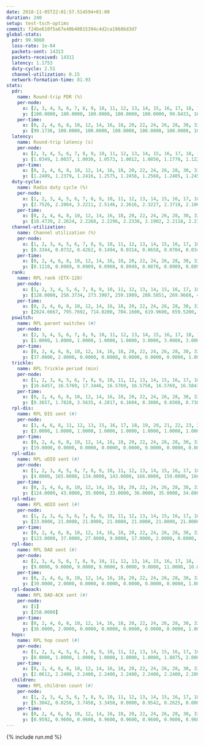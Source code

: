 ```yaml
---
date: 2018-11-05T22:01:57.514594+01:00
duration: 240
setup: test-tsch-optims
commit: f24be610f5a67e40b40815394c4d2ca19686d3d7
global-stats:
  pdr: 99.9860
  loss-rate: 1e-04
  packets-sent: 14313
  packets-received: 14311
  latency: 1.1753
  duty-cycle: 2.51
  channel-utilization: 0.15
  network-formation-time: 81.93
stats:
  pdr:
    name: Round-trip PDR (%)
    per-node:
      x: [2, 3, 4, 5, 6, 7, 8, 9, 10, 11, 12, 13, 14, 15, 16, 17, 18, 19, 20, 21, 22, 23, 24, 25]
      y: [100.0000, 100.0000, 100.0000, 100.0000, 100.0000, 99.8433, 100.0000, 100.0000, 100.0000, 100.0000, 100.0000, 100.0000, 99.8311, 100.0000, 100.0000, 100.0000, 100.0000, 100.0000, 100.0000, 100.0000, 100.0000, 100.0000, 100.0000, 100.0000]
    per-time:
      x: [0, 2, 4, 6, 8, 10, 12, 14, 16, 18, 20, 22, 24, 26, 28, 30, 32, 34, 36, 38, 40, 42, 44, 46, 48, 50, 52, 54, 56, 58, 60, 62, 64, 66, 68, 70, 72, 74, 76, 78, 80, 82, 84, 86, 88, 90, 92, 94, 96, 98, 100, 102, 104, 106, 108, 110, 112, 114, 116, 118, 120, 122, 124, 126, 128, 130, 132, 134, 136, 138, 140, 142, 144, 146, 148, 150, 152, 154, 156, 158, 160, 162, 164, 166, 168, 170, 172, 174, 176, 178, 180, 182, 184, 186, 188, 190, 192, 194, 196, 198, 200, 202, 204, 206, 208, 210, 212, 214, 216, 218, 220, 222, 224, 226, 228, 230, 232, 234, 236, 238]
      y: [99.1736, 100.0000, 100.0000, 100.0000, 100.0000, 100.0000, 100.0000, 100.0000, 100.0000, 100.0000, 100.0000, 100.0000, 99.1667, 100.0000, 100.0000, 100.0000, 100.0000, 100.0000, 100.0000, 100.0000, 100.0000, 100.0000, 100.0000, 100.0000, 100.0000, 100.0000, 100.0000, 100.0000, 100.0000, 100.0000, 100.0000, 100.0000, 100.0000, 100.0000, 100.0000, 100.0000, 100.0000, 100.0000, 100.0000, 100.0000, 100.0000, 100.0000, 100.0000, 100.0000, 100.0000, 100.0000, 100.0000, 100.0000, 100.0000, 100.0000, 100.0000, 100.0000, 100.0000, 100.0000, 100.0000, 100.0000, 100.0000, 100.0000, 100.0000, 100.0000, 100.0000, 100.0000, 100.0000, 100.0000, 100.0000, 100.0000, 100.0000, 100.0000, 100.0000, 100.0000, 100.0000, 100.0000, 100.0000, 100.0000, 100.0000, 100.0000, 100.0000, 100.0000, 100.0000, 100.0000, 100.0000, 100.0000, 100.0000, 100.0000, 100.0000, 100.0000, 100.0000, 100.0000, 100.0000, 100.0000, 100.0000, 100.0000, 100.0000, 100.0000, 100.0000, 100.0000, 100.0000, 100.0000, 100.0000, 100.0000, 100.0000, 100.0000, 100.0000, 100.0000, 100.0000, 100.0000, 100.0000, 100.0000, 100.0000, 100.0000, 100.0000, 100.0000, 100.0000, 100.0000, 100.0000, 100.0000, 100.0000, 100.0000, 100.0000, 100.0000]
  latency:
    name: Round-trip latency (s)
    per-node:
      x: [2, 3, 4, 5, 6, 7, 8, 9, 10, 11, 12, 13, 14, 15, 16, 17, 18, 19, 20, 21, 22, 23, 24, 25]
      y: [1.0349, 1.0037, 1.0030, 1.0573, 1.0012, 1.0850, 1.1770, 1.1226, 1.1656, 1.2015, 1.1389, 1.1037, 1.2652, 1.1627, 1.1686, 1.1789, 1.2423, 1.2471, 1.2499, 1.2582, 1.2369, 1.3849, 1.3886, 1.3199]
    per-time:
      x: [0, 2, 4, 6, 8, 10, 12, 14, 16, 18, 20, 22, 24, 26, 28, 30, 32, 34, 36, 38, 40, 42, 44, 46, 48, 50, 52, 54, 56, 58, 60, 62, 64, 66, 68, 70, 72, 74, 76, 78, 80, 82, 84, 86, 88, 90, 92, 94, 96, 98, 100, 102, 104, 106, 108, 110, 112, 114, 116, 118, 120, 122, 124, 126, 128, 130, 132, 134, 136, 138, 140, 142, 144, 146, 148, 150, 152, 154, 156, 158, 160, 162, 164, 166, 168, 170, 172, 174, 176, 178, 180, 182, 184, 186, 188, 190, 192, 194, 196, 198, 200, 202, 204, 206, 208, 210, 212, 214, 216, 218, 220, 222, 224, 226, 228, 230, 232, 234, 236, 238]
      y: [1.2489, 1.2379, 1.2416, 1.2575, 1.2458, 1.2568, 1.2405, 1.2452, 1.2402, 1.2023, 1.2286, 1.2503, 1.2381, 1.1933, 1.1988, 1.1714, 1.2044, 1.2016, 1.1852, 1.1929, 1.2084, 1.2014, 1.2153, 1.2227, 1.2003, 1.2234, 1.2020, 1.1988, 1.1812, 1.2036, 1.1798, 1.1712, 1.1981, 1.1689, 1.1825, 1.2024, 1.2062, 1.1813, 1.1691, 1.1796, 1.1805, 1.1951, 1.1755, 1.1703, 1.1656, 1.1843, 1.1680, 1.1691, 1.1736, 1.1744, 1.1579, 1.1446, 1.1583, 1.1574, 1.1723, 1.1483, 1.1547, 1.1644, 1.1484, 1.1569, 1.1598, 1.1608, 1.1728, 1.1490, 1.1555, 1.1840, 1.1770, 1.1739, 1.1820, 1.1674, 1.1735, 1.1551, 1.1818, 1.1510, 1.1572, 1.1623, 1.1440, 1.1487, 1.1514, 1.1442, 1.1412, 1.1466, 1.1611, 1.1444, 1.1560, 1.1572, 1.1276, 1.1252, 1.1638, 1.1433, 1.1340, 1.1385, 1.1475, 1.1267, 1.1481, 1.1371, 1.1448, 1.1419, 1.1663, 1.1445, 1.1483, 1.1486, 1.1709, 1.1620, 1.1509, 1.1643, 1.1416, 1.1359, 1.1482, 1.1396, 1.1517, 1.1449, 1.2148, 1.2119, 1.2011, 1.1499, 1.1554, 1.1618, 1.1222, 1.1358]
  duty-cycle:
    name: Radio duty cycle (%)
    per-node:
      x: [1, 2, 3, 4, 5, 6, 7, 8, 9, 10, 11, 12, 13, 14, 15, 16, 17, 18, 19, 20, 21, 22, 23, 24, 25]
      y: [2.7526, 2.2064, 3.2211, 2.5146, 2.2616, 2.3227, 2.3718, 2.1065, 2.1547, 2.1745, 2.1639, 2.1740, 2.4811, 2.3424, 2.3475, 2.3946, 2.3517, 2.3615, 2.3248, 2.3450, 2.1554, 2.2489, 2.2312, 2.4046, 2.2172]
    per-time:
      x: [0, 2, 4, 6, 8, 10, 12, 14, 16, 18, 20, 22, 24, 26, 28, 30, 32, 34, 36, 38, 40, 42, 44, 46, 48, 50, 52, 54, 56, 58, 60, 62, 64, 66, 68, 70, 72, 74, 76, 78, 80, 82, 84, 86, 88, 90, 92, 94, 96, 98, 100, 102, 104, 106, 108, 110, 112, 114, 116, 118, 120, 122, 124, 126, 128, 130, 132, 134, 136, 138, 140, 142, 144, 146, 148, 150, 152, 154, 156, 158, 160, 162, 164, 166, 168, 170, 172, 174, 176, 178, 180, 182, 184, 186, 188, 190, 192, 194, 196, 198, 200, 202, 204, 206, 208, 210, 212, 214, 216, 218, 220, 222, 224, 226, 228, 230, 232, 234, 236, 238]
      y: [18.4739, 2.2624, 2.2268, 2.2296, 2.2338, 2.1902, 2.2118, 2.2134, 2.2043, 2.2003, 2.1847, 2.2012, 2.2204, 2.2112, 2.2500, 2.2349, 2.1988, 2.2219, 2.2093, 2.1932, 2.1986, 2.1921, 2.1995, 2.1971, 2.2121, 2.2046, 2.2063, 2.1980, 2.1852, 2.2028, 2.2219, 2.1937, 2.1969, 2.2130, 2.1897, 2.2048, 2.2076, 2.2025, 2.1993, 2.2063, 2.2001, 2.2126, 2.2174, 2.2181, 2.1967, 2.2023, 2.2022, 2.1952, 2.2174, 2.1986, 2.1934, 2.1853, 2.1595, 2.1972, 2.1784, 2.1891, 2.1802, 2.1978, 2.1906, 2.1823, 2.2031, 2.1939, 2.2007, 2.1828, 2.1769, 2.1994, 2.2044, 2.2043, 2.1958, 2.1992, 2.1917, 2.1864, 2.1850, 2.1996, 2.1841, 2.1855, 2.2019, 2.1822, 2.1934, 2.1820, 2.1923, 2.2010, 2.1832, 2.2012, 2.1860, 2.2115, 2.2001, 2.1739, 2.1743, 2.2029, 2.1658, 2.1895, 2.1954, 2.2016, 2.1787, 2.1893, 2.1860, 2.1925, 2.1948, 2.1979, 2.2008, 2.1940, 2.2022, 2.2116, 2.2072, 2.1913, 2.2026, 2.2009, 2.1883, 2.1922, 2.2012, 2.1895, 3.3482, 3.0149, 3.2119, 2.7491, 2.2102, 2.1947, 2.2007, 2.1773]
  channel-utilization:
    name: Channel utilization (%)
    per-node:
      x: [1, 2, 3, 4, 5, 6, 7, 8, 9, 10, 11, 12, 13, 14, 15, 16, 17, 18, 19, 20, 21, 22, 23, 24, 25]
      y: [0.3344, 0.0732, 0.4262, 0.1494, 0.0314, 0.0658, 0.0704, 0.0347, 0.0488, 0.0330, 0.0389, 0.0344, 0.1264, 0.0320, 0.0836, 0.1206, 0.0978, 0.0952, 0.0329, 0.0453, 0.0393, 0.0437, 0.0312, 0.0304, 0.0315]
    per-time:
      x: [0, 2, 4, 6, 8, 10, 12, 14, 16, 18, 20, 22, 24, 26, 28, 30, 32, 34, 36, 38, 40, 42, 44, 46, 48, 50, 52, 54, 56, 58, 60, 62, 64, 66, 68, 70, 72, 74, 76, 78, 80, 82, 84, 86, 88, 90, 92, 94, 96, 98, 100, 102, 104, 106, 108, 110, 112, 114, 116, 118, 120, 122, 124, 126, 128, 130, 132, 134, 136, 138, 140, 142, 144, 146, 148, 150, 152, 154, 156, 158, 160, 162, 164, 166, 168, 170, 172, 174, 176, 178, 180, 182, 184, 186, 188, 190, 192, 194, 196, 198, 200, 202, 204, 206, 208, 210, 212, 214, 216, 218, 220, 222, 224, 226, 228, 230, 232, 234, 236, 238]
      y: [0.1110, 0.0989, 0.0909, 0.0960, 0.0949, 0.0870, 0.0909, 0.0891, 0.0876, 0.0880, 0.0829, 0.0888, 0.0919, 0.0885, 0.0987, 0.0920, 0.0815, 0.0887, 0.0852, 0.0830, 0.0837, 0.0813, 0.0869, 0.0811, 0.0902, 0.0843, 0.0878, 0.0844, 0.0807, 0.0855, 0.0907, 0.0804, 0.0829, 0.0857, 0.0808, 0.0847, 0.0879, 0.0838, 0.0837, 0.0859, 0.0820, 0.0858, 0.0890, 0.0885, 0.0803, 0.0839, 0.0827, 0.0806, 0.0859, 0.0828, 0.0784, 0.0781, 0.0715, 0.0809, 0.0771, 0.0786, 0.0767, 0.0822, 0.0795, 0.0761, 0.0846, 0.0792, 0.0824, 0.0776, 0.0768, 0.0805, 0.0870, 0.0833, 0.0814, 0.0816, 0.0816, 0.0811, 0.0797, 0.0851, 0.0774, 0.0813, 0.0842, 0.0795, 0.0797, 0.0793, 0.0808, 0.0852, 0.0797, 0.0815, 0.0806, 0.0841, 0.0818, 0.0746, 0.0778, 0.0838, 0.0732, 0.0812, 0.0780, 0.0824, 0.0760, 0.0810, 0.0792, 0.0795, 0.0828, 0.0819, 0.0817, 0.0808, 0.0834, 0.0858, 0.0839, 0.0801, 0.0836, 0.0835, 0.0799, 0.0803, 0.0821, 0.0794, 0.5230, 0.3319, 0.4066, 0.2673, 0.0848, 0.0823, 0.0855, 0.0711]
  rank:
    name: RPL rank (ETX-128)
    per-node:
      x: [1, 2, 3, 4, 5, 6, 7, 8, 9, 10, 11, 12, 13, 14, 15, 16, 17, 18, 19, 20, 21, 22, 23, 24, 25]
      y: [128.0000, 258.3734, 273.3987, 259.1909, 288.5851, 269.9668, 401.6214, 482.3663, 461.3539, 427.9835, 544.7131, 446.2975, 439.7397, 596.1012, 458.5820, 456.5083, 497.5796, 619.8907, 642.1080, 668.2581, 674.4556, 628.2222, 777.1815, 1028.0040, 766.1967]
    per-time:
      x: [0, 2, 4, 6, 8, 10, 12, 14, 16, 18, 20, 22, 24, 26, 28, 30, 32, 34, 36, 38, 40, 42, 44, 46, 48, 50, 52, 54, 56, 58, 60, 62, 64, 66, 68, 70, 72, 74, 76, 78, 80, 82, 84, 86, 88, 90, 92, 94, 96, 98, 100, 102, 104, 106, 108, 110, 112, 114, 116, 118, 120, 122, 124, 126, 128, 130, 132, 134, 136, 138, 140, 142, 144, 146, 148, 150, 152, 154, 156, 158, 160, 162, 164, 166, 168, 170, 172, 174, 176, 178, 180, 182, 184, 186, 188, 190, 192, 194, 196, 198, 200, 202, 204, 206, 208, 210, 212, 214, 216, 218, 220, 222, 224, 226, 228, 230, 232, 234, 236, 238]
      y: [2024.6667, 795.7692, 714.0200, 704.1600, 619.9600, 659.5200, 655.1400, 653.7647, 638.2800, 622.0577, 598.9400, 610.0800, 608.8846, 588.4510, 593.2941, 572.3137, 539.2400, 525.0784, 518.1961, 511.5600, 507.0000, 503.7255, 497.8077, 479.6400, 477.3000, 464.4000, 467.5686, 468.9200, 472.6078, 472.4510, 459.2400, 461.7800, 459.8200, 455.7400, 457.3000, 458.2600, 461.2308, 450.5600, 462.0980, 461.4400, 468.3600, 463.5000, 465.8600, 469.6981, 453.0600, 454.0385, 451.5400, 445.7800, 448.4800, 449.4000, 448.3725, 443.9000, 442.8200, 437.0577, 428.5490, 433.3600, 439.0800, 442.1600, 448.3800, 444.6600, 444.6200, 447.5200, 446.2549, 454.8039, 455.0400, 451.8868, 440.8039, 444.8800, 443.3800, 444.6200, 443.7400, 450.3922, 456.5000, 456.3200, 445.3725, 453.2745, 455.4200, 459.3529, 465.7600, 462.4800, 460.9216, 452.0189, 429.1200, 428.8824, 429.3000, 430.7200, 436.7000, 435.3400, 440.6200, 445.4800, 441.7255, 434.1400, 435.3725, 435.3400, 436.9400, 438.4400, 435.6200, 434.5200, 440.1200, 451.5686, 442.6863, 443.1765, 440.7647, 448.1000, 447.4400, 439.9000, 440.4400, 445.1569, 436.9200, 436.3200, 437.7800, 442.1600, 319.3918, 305.6767, 284.4206, 299.3893, 487.9216, 486.4314, 482.0577, 486.5000]
  pswitch:
    name: RPL parent switches (#)
    per-node:
      x: [2, 3, 4, 5, 6, 7, 8, 9, 10, 11, 12, 13, 14, 15, 16, 17, 18, 19, 20, 21, 22, 23, 24, 25]
      y: [1.0000, 1.0000, 1.0000, 1.0000, 1.0000, 3.0000, 3.0000, 3.0000, 2.0000, 4.0000, 2.0000, 2.0000, 7.0000, 4.0000, 2.0000, 5.0000, 7.0000, 10.0000, 8.0000, 8.0000, 3.0000, 8.0000, 7.0000, 4.0000]
    per-time:
      x: [0, 2, 4, 6, 8, 10, 12, 14, 16, 18, 20, 22, 24, 26, 28, 30, 32, 34, 36, 38, 40, 42, 44, 46, 48, 50, 52, 54, 56, 58, 60, 62, 64, 66, 68, 70, 72, 74, 76, 78, 80, 82, 84, 86, 88, 90, 92, 94, 96, 98, 100, 102, 104, 106, 108, 110, 112, 114, 116, 118, 120, 122, 124, 126, 128, 130, 132, 134, 136, 138, 140, 142, 144, 146, 148, 150, 152, 154, 156, 158, 160, 162, 164, 166, 168, 170, 172, 174, 176, 178, 180, 182, 184, 186, 188, 190, 192, 194, 196, 198, 200, 202, 204, 206, 208, 210, 212, 214, 216, 218, 220, 222, 224, 226, 228, 230, 232, 234, 236, 238]
      y: [37.0000, 2.0000, 0.0000, 0.0000, 0.0000, 0.0000, 0.0000, 1.0000, 0.0000, 2.0000, 0.0000, 0.0000, 2.0000, 1.0000, 1.0000, 1.0000, 0.0000, 1.0000, 1.0000, 0.0000, 0.0000, 1.0000, 2.0000, 0.0000, 0.0000, 0.0000, 1.0000, 0.0000, 1.0000, 1.0000, 0.0000, 0.0000, 0.0000, 0.0000, 0.0000, 0.0000, 2.0000, 0.0000, 1.0000, 0.0000, 0.0000, 0.0000, 0.0000, 3.0000, 0.0000, 2.0000, 0.0000, 0.0000, 0.0000, 0.0000, 1.0000, 0.0000, 0.0000, 2.0000, 1.0000, 0.0000, 0.0000, 0.0000, 0.0000, 0.0000, 0.0000, 0.0000, 1.0000, 1.0000, 0.0000, 3.0000, 1.0000, 0.0000, 0.0000, 0.0000, 0.0000, 1.0000, 0.0000, 0.0000, 1.0000, 1.0000, 0.0000, 1.0000, 0.0000, 0.0000, 1.0000, 3.0000, 0.0000, 1.0000, 0.0000, 0.0000, 0.0000, 0.0000, 0.0000, 0.0000, 1.0000, 0.0000, 1.0000, 0.0000, 0.0000, 0.0000, 0.0000, 0.0000, 0.0000, 1.0000, 1.0000, 1.0000, 1.0000, 0.0000, 0.0000, 0.0000, 0.0000, 1.0000, 0.0000, 0.0000, 0.0000, 0.0000, 1.0000, 0.0000, 1.0000, 0.0000, 1.0000, 1.0000, 2.0000, 2.0000]
  trickle:
    name: RPL Trickle period (min)
    per-node:
      x: [1, 2, 3, 4, 5, 6, 7, 8, 9, 10, 11, 12, 13, 14, 15, 16, 17, 18, 19, 20, 21, 22, 23, 24, 25]
      y: [16.6457, 16.5769, 17.3446, 16.5769, 16.5758, 16.5769, 16.5843, 16.5472, 16.5382, 16.5344, 16.4797, 16.5287, 16.5434, 16.3558, 16.3921, 16.5434, 16.4695, 16.4083, 16.2305, 16.4093, 16.2885, 16.4410, 16.4795, 16.5460, 16.4632]
    per-time:
      x: [0, 2, 4, 6, 8, 10, 12, 14, 16, 18, 20, 22, 24, 26, 28, 30, 32, 34, 36, 38, 40, 42, 44, 46, 48, 50, 52, 54, 56, 58, 60, 62, 64, 66, 68, 70, 72, 74, 76, 78, 80, 82, 84, 86, 88, 90, 92, 94, 96, 98, 100, 102, 104, 106, 108, 110, 112, 114, 116, 118, 120, 122, 124, 126, 128, 130, 132, 134, 136, 138, 140, 142, 144, 146, 148, 150, 152, 154, 156, 158, 160, 162, 164, 166, 168, 170, 172, 174, 176, 178, 180, 182, 184, 186, 188, 190, 192, 194, 196, 198, 200, 202, 204, 206, 208, 210, 212, 214, 216, 218, 220, 222, 224, 226, 228, 230, 232, 234, 236, 238]
      y: [0.3657, 1.7828, 3.5635, 4.2817, 6.1604, 8.3886, 8.6508, 8.7381, 9.9615, 16.6361, 17.1267, 17.4763, 17.4763, 17.4763, 17.4763, 17.4763, 17.4763, 17.4763, 17.4763, 17.4763, 17.4763, 17.4763, 17.4763, 17.4763, 17.4763, 17.4763, 17.4763, 17.4763, 17.4763, 17.4763, 17.4763, 17.4763, 17.4763, 17.4763, 17.4763, 17.4763, 17.4763, 17.4763, 17.4763, 17.4763, 17.4763, 17.4763, 17.4763, 17.4763, 17.4763, 17.4763, 17.4763, 17.4763, 17.4763, 17.4763, 17.4763, 17.4763, 17.4763, 17.4763, 17.4763, 17.4763, 17.4763, 17.4763, 17.4763, 17.4763, 17.4763, 17.4763, 17.4763, 17.4763, 17.4763, 17.4763, 17.4763, 17.4763, 17.4763, 17.4763, 17.4763, 17.4763, 17.4763, 17.4763, 17.4763, 17.4763, 17.4763, 17.4763, 17.4763, 17.4763, 17.4763, 17.4763, 17.4763, 17.4763, 17.4763, 17.4763, 17.4763, 17.4763, 17.4763, 17.4763, 17.4763, 17.4763, 17.4763, 17.4763, 17.4763, 17.4763, 17.4763, 17.4763, 17.4763, 17.4763, 17.4763, 17.4763, 17.4763, 17.4763, 17.4763, 17.4763, 17.4763, 17.4763, 17.4763, 17.4763, 17.4763, 17.4763, 17.4763, 17.4763, 17.4763, 17.4763, 17.4763, 17.4763, 17.4763, 17.4763]
  rpl-dis:
    name: RPL DIS sent (#)
    per-node:
      x: [3, 4, 6, 8, 11, 12, 13, 15, 16, 17, 18, 19, 20, 21, 22, 23, 24, 25]
      y: [3.0000, 1.0000, 1.0000, 1.0000, 1.0000, 1.0000, 1.0000, 1.0000, 1.0000, 1.0000, 1.0000, 1.0000, 1.0000, 1.0000, 1.0000, 1.0000, 1.0000, 2.0000]
    per-time:
      x: [0, 2, 4, 6, 8, 10, 12, 14, 16, 18, 20, 22, 24, 26, 28, 30, 32, 34, 36, 38, 40, 42, 44, 46, 48, 50, 52, 54, 56, 58, 60, 62, 64, 66, 68, 70, 72, 74, 76, 78, 80, 82, 84, 86, 88, 90, 92, 94, 96, 98, 100, 102, 104, 106, 108, 110, 112, 114, 116, 118, 120, 122, 124, 126, 128, 130, 132, 134, 136, 138, 140, 142, 144, 146, 148, 150, 152, 154, 156, 158, 160, 162, 164, 166, 168, 170, 172, 174, 176, 178, 180, 182, 184, 186, 188, 190, 192, 194, 196, 198, 200, 202, 204, 206, 208, 210, 212, 214, 216, 218, 220, 222, 224, 226, 228]
      y: [19.0000, 0.0000, 0.0000, 0.0000, 0.0000, 0.0000, 0.0000, 0.0000, 0.0000, 0.0000, 0.0000, 0.0000, 0.0000, 0.0000, 0.0000, 0.0000, 0.0000, 0.0000, 0.0000, 0.0000, 0.0000, 0.0000, 0.0000, 0.0000, 0.0000, 0.0000, 0.0000, 0.0000, 0.0000, 0.0000, 0.0000, 0.0000, 0.0000, 0.0000, 0.0000, 0.0000, 0.0000, 0.0000, 0.0000, 0.0000, 0.0000, 0.0000, 0.0000, 0.0000, 0.0000, 0.0000, 0.0000, 0.0000, 0.0000, 0.0000, 0.0000, 0.0000, 0.0000, 0.0000, 0.0000, 0.0000, 0.0000, 0.0000, 0.0000, 0.0000, 0.0000, 0.0000, 0.0000, 0.0000, 0.0000, 0.0000, 0.0000, 0.0000, 0.0000, 0.0000, 0.0000, 0.0000, 0.0000, 0.0000, 0.0000, 0.0000, 0.0000, 0.0000, 0.0000, 0.0000, 0.0000, 0.0000, 0.0000, 0.0000, 0.0000, 0.0000, 0.0000, 0.0000, 0.0000, 0.0000, 0.0000, 0.0000, 0.0000, 0.0000, 0.0000, 0.0000, 0.0000, 0.0000, 0.0000, 0.0000, 0.0000, 0.0000, 0.0000, 0.0000, 0.0000, 0.0000, 0.0000, 0.0000, 0.0000, 0.0000, 0.0000, 0.0000, 0.0000, 0.0000, 2.0000]
  rpl-udio:
    name: RPL uDIO sent (#)
    per-node:
      x: [1, 2, 3, 4, 5, 6, 7, 8, 9, 10, 11, 12, 13, 14, 15, 16, 17, 18, 19, 20, 21, 22, 23, 24, 25]
      y: [4.0000, 165.0000, 134.0000, 143.0000, 166.0000, 159.0000, 166.0000, 165.0000, 171.0000, 164.0000, 163.0000, 167.0000, 159.0000, 167.0000, 170.0000, 165.0000, 163.0000, 157.0000, 173.0000, 171.0000, 169.0000, 172.0000, 167.0000, 159.0000, 160.0000]
    per-time:
      x: [0, 2, 4, 6, 8, 10, 12, 14, 16, 18, 20, 22, 24, 26, 28, 30, 32, 34, 36, 38, 40, 42, 44, 46, 48, 50, 52, 54, 56, 58, 60, 62, 64, 66, 68, 70, 72, 74, 76, 78, 80, 82, 84, 86, 88, 90, 92, 94, 96, 98, 100, 102, 104, 106, 108, 110, 112, 114, 116, 118, 120, 122, 124, 126, 128, 130, 132, 134, 136, 138, 140, 142, 144, 146, 148, 150, 152, 154, 156, 158, 160, 162, 164, 166, 168, 170, 172, 174, 176, 178, 180, 182, 184, 186, 188, 190, 192, 194, 196, 198, 200, 202, 204, 206, 208, 210, 212, 214, 216, 218, 220, 222, 224, 226, 228, 230, 232, 234, 236, 238]
      y: [124.0000, 43.0000, 35.0000, 33.0000, 36.0000, 35.0000, 34.0000, 31.0000, 34.0000, 31.0000, 29.0000, 36.0000, 37.0000, 30.0000, 37.0000, 33.0000, 36.0000, 29.0000, 31.0000, 36.0000, 30.0000, 31.0000, 31.0000, 33.0000, 35.0000, 33.0000, 30.0000, 30.0000, 30.0000, 36.0000, 32.0000, 28.0000, 32.0000, 32.0000, 32.0000, 26.0000, 29.0000, 32.0000, 38.0000, 33.0000, 34.0000, 34.0000, 30.0000, 26.0000, 35.0000, 33.0000, 34.0000, 26.0000, 30.0000, 32.0000, 30.0000, 28.0000, 29.0000, 38.0000, 32.0000, 31.0000, 31.0000, 28.0000, 24.0000, 35.0000, 33.0000, 33.0000, 32.0000, 31.0000, 27.0000, 27.0000, 31.0000, 32.0000, 31.0000, 25.0000, 32.0000, 33.0000, 33.0000, 32.0000, 33.0000, 33.0000, 35.0000, 35.0000, 32.0000, 33.0000, 35.0000, 29.0000, 33.0000, 34.0000, 36.0000, 31.0000, 30.0000, 29.0000, 25.0000, 34.0000, 29.0000, 29.0000, 35.0000, 30.0000, 31.0000, 31.0000, 28.0000, 33.0000, 31.0000, 37.0000, 27.0000, 35.0000, 29.0000, 27.0000, 32.0000, 30.0000, 32.0000, 30.0000, 27.0000, 32.0000, 27.0000, 34.0000, 39.0000, 38.0000, 35.0000, 35.0000, 33.0000, 29.0000, 33.0000, 29.0000]
  rpl-mdio:
    name: RPL mDIO sent (#)
    per-node:
      x: [1, 2, 3, 4, 5, 6, 7, 8, 9, 10, 11, 12, 13, 14, 15, 16, 17, 18, 19, 20, 21, 22, 23, 24, 25]
      y: [23.0000, 21.0000, 21.0000, 21.0000, 21.0000, 21.0000, 21.0000, 20.0000, 20.0000, 20.0000, 20.0000, 24.0000, 21.0000, 25.0000, 22.0000, 20.0000, 24.0000, 20.0000, 28.0000, 22.0000, 27.0000, 26.0000, 20.0000, 20.0000, 22.0000]
    per-time:
      x: [0, 2, 4, 6, 8, 10, 12, 14, 16, 18, 20, 22, 24, 26, 28, 30, 32, 34, 36, 38, 40, 42, 44, 46, 48, 50, 52, 54, 56, 58, 60, 62, 64, 66, 68, 70, 72, 74, 76, 78, 80, 82, 84, 86, 88, 90, 92, 94, 96, 98, 100, 102, 104, 106, 108, 110, 112, 114, 116, 118, 120, 122, 124, 126, 128, 130, 132, 134, 136, 138, 140, 142, 144, 146, 148, 150, 152, 154, 156, 158, 160, 162, 164, 166, 168, 170, 172, 174, 176, 178, 180, 182, 184, 186, 188, 190, 192, 194, 196, 198, 200, 202, 204, 206, 208, 210, 212, 214, 216, 218, 220, 222, 224, 226, 228, 230, 232, 234, 236, 238]
      y: [123.0000, 37.0000, 27.0000, 9.0000, 17.0000, 2.0000, 0.0000, 12.0000, 11.0000, 2.0000, 0.0000, 0.0000, 0.0000, 4.0000, 5.0000, 4.0000, 11.0000, 1.0000, 0.0000, 0.0000, 0.0000, 0.0000, 4.0000, 5.0000, 7.0000, 6.0000, 3.0000, 0.0000, 0.0000, 0.0000, 0.0000, 8.0000, 4.0000, 4.0000, 6.0000, 3.0000, 0.0000, 0.0000, 0.0000, 3.0000, 2.0000, 7.0000, 8.0000, 4.0000, 1.0000, 0.0000, 0.0000, 0.0000, 6.0000, 3.0000, 7.0000, 3.0000, 5.0000, 1.0000, 0.0000, 0.0000, 0.0000, 4.0000, 2.0000, 6.0000, 11.0000, 2.0000, 0.0000, 0.0000, 0.0000, 1.0000, 3.0000, 7.0000, 5.0000, 8.0000, 1.0000, 0.0000, 0.0000, 0.0000, 4.0000, 4.0000, 7.0000, 5.0000, 3.0000, 2.0000, 0.0000, 0.0000, 0.0000, 5.0000, 4.0000, 8.0000, 5.0000, 2.0000, 1.0000, 0.0000, 0.0000, 1.0000, 7.0000, 6.0000, 2.0000, 7.0000, 1.0000, 0.0000, 1.0000, 0.0000, 1.0000, 5.0000, 3.0000, 5.0000, 10.0000, 1.0000, 0.0000, 0.0000, 0.0000, 7.0000, 2.0000, 4.0000, 4.0000, 7.0000, 1.0000, 0.0000, 0.0000, 0.0000, 5.0000, 5.0000]
  rpl-dao:
    name: RPL DAO sent (#)
    per-node:
      x: [2, 3, 4, 5, 6, 7, 8, 9, 10, 11, 12, 13, 14, 15, 16, 17, 18, 19, 20, 21, 22, 23, 24, 25]
      y: [9.0000, 9.0000, 9.0000, 9.0000, 9.0000, 9.0000, 11.0000, 10.0000, 10.0000, 11.0000, 9.0000, 9.0000, 12.0000, 11.0000, 10.0000, 11.0000, 14.0000, 13.0000, 14.0000, 14.0000, 11.0000, 13.0000, 13.0000, 11.0000]
    per-time:
      x: [0, 2, 4, 6, 8, 10, 12, 14, 16, 18, 20, 22, 24, 26, 28, 30, 32, 34, 36, 38, 40, 42, 44, 46, 48, 50, 52, 54, 56, 58, 60, 62, 64, 66, 68, 70, 72, 74, 76, 78, 80, 82, 84, 86, 88, 90, 92, 94, 96, 98, 100, 102, 104, 106, 108, 110, 112, 114, 116, 118, 120, 122, 124, 126, 128, 130, 132, 134, 136, 138, 140, 142, 144, 146, 148, 150, 152, 154, 156, 158, 160, 162, 164, 166, 168, 170, 172, 174, 176, 178, 180, 182, 184, 186, 188, 190, 192, 194, 196, 198, 200, 202, 204, 206, 208, 210, 212, 214, 216, 218, 220, 222, 224, 226, 228, 230, 232, 234, 236, 238]
      y: [39.0000, 2.0000, 0.0000, 0.0000, 0.0000, 0.0000, 0.0000, 1.0000, 0.0000, 2.0000, 0.0000, 0.0000, 2.0000, 1.0000, 18.0000, 2.0000, 0.0000, 1.0000, 1.0000, 0.0000, 0.0000, 1.0000, 2.0000, 0.0000, 1.0000, 0.0000, 2.0000, 2.0000, 7.0000, 8.0000, 0.0000, 0.0000, 1.0000, 0.0000, 0.0000, 1.0000, 3.0000, 1.0000, 2.0000, 0.0000, 2.0000, 2.0000, 4.0000, 9.0000, 2.0000, 2.0000, 1.0000, 0.0000, 0.0000, 1.0000, 2.0000, 1.0000, 1.0000, 3.0000, 1.0000, 1.0000, 3.0000, 9.0000, 1.0000, 2.0000, 1.0000, 0.0000, 1.0000, 1.0000, 1.0000, 4.0000, 2.0000, 3.0000, 0.0000, 0.0000, 1.0000, 5.0000, 5.0000, 2.0000, 1.0000, 2.0000, 1.0000, 1.0000, 2.0000, 1.0000, 2.0000, 5.0000, 0.0000, 1.0000, 1.0000, 2.0000, 7.0000, 1.0000, 1.0000, 1.0000, 1.0000, 0.0000, 3.0000, 1.0000, 1.0000, 2.0000, 2.0000, 1.0000, 1.0000, 2.0000, 5.0000, 3.0000, 2.0000, 2.0000, 1.0000, 0.0000, 0.0000, 4.0000, 0.0000, 2.0000, 3.0000, 1.0000, 3.0000, 1.0000, 7.0000, 1.0000, 2.0000, 3.0000, 2.0000, 3.0000]
  rpl-daoack:
    name: RPL DAO-ACK sent (#)
    per-node:
      x: [1]
      y: [258.0000]
    per-time:
      x: [0, 2, 4, 6, 8, 10, 12, 14, 16, 18, 20, 22, 24, 26, 28, 30, 32, 34, 36, 38, 40, 42, 44, 46, 48, 50, 52, 54, 56, 58, 60, 62, 64, 66, 68, 70, 72, 74, 76, 78, 80, 82, 84, 86, 88, 90, 92, 94, 96, 98, 100, 102, 104, 106, 108, 110, 112, 114, 116, 118, 120, 122, 124, 126, 128, 130, 132, 134, 136, 138, 140, 142, 144, 146, 148, 150, 152, 154, 156, 158, 160, 162, 164, 166, 168, 170, 172, 174, 176, 178, 180, 182, 184, 186, 188, 190, 192, 194, 196, 198, 200, 202, 204, 206, 208, 210, 212, 214, 216, 218, 220, 222, 224, 226, 228, 230, 232, 234, 236, 238]
      y: [36.0000, 2.0000, 0.0000, 0.0000, 0.0000, 0.0000, 0.0000, 1.0000, 0.0000, 2.0000, 0.0000, 0.0000, 2.0000, 1.0000, 18.0000, 2.0000, 0.0000, 1.0000, 1.0000, 0.0000, 0.0000, 1.0000, 2.0000, 0.0000, 1.0000, 0.0000, 2.0000, 2.0000, 7.0000, 8.0000, 0.0000, 0.0000, 1.0000, 0.0000, 0.0000, 1.0000, 3.0000, 1.0000, 2.0000, 0.0000, 2.0000, 2.0000, 4.0000, 9.0000, 2.0000, 2.0000, 1.0000, 0.0000, 0.0000, 1.0000, 2.0000, 1.0000, 1.0000, 3.0000, 1.0000, 1.0000, 3.0000, 9.0000, 1.0000, 2.0000, 1.0000, 0.0000, 1.0000, 1.0000, 1.0000, 4.0000, 2.0000, 3.0000, 0.0000, 0.0000, 1.0000, 5.0000, 5.0000, 2.0000, 1.0000, 2.0000, 1.0000, 1.0000, 2.0000, 1.0000, 2.0000, 5.0000, 0.0000, 1.0000, 1.0000, 2.0000, 7.0000, 1.0000, 1.0000, 1.0000, 1.0000, 0.0000, 3.0000, 1.0000, 1.0000, 2.0000, 2.0000, 1.0000, 1.0000, 2.0000, 5.0000, 3.0000, 2.0000, 2.0000, 1.0000, 0.0000, 0.0000, 4.0000, 0.0000, 2.0000, 3.0000, 1.0000, 3.0000, 1.0000, 7.0000, 1.0000, 2.0000, 3.0000, 2.0000, 3.0000]
  hops:
    name: RPL hop count (#)
    per-node:
      x: [1, 2, 3, 4, 5, 6, 7, 8, 9, 10, 11, 12, 13, 14, 15, 16, 17, 18, 19, 20, 21, 22, 23, 24, 25]
      y: [0.0000, 1.0000, 1.0000, 1.0000, 1.0000, 1.0000, 1.8875, 2.0000, 2.0708, 2.0000, 2.1750, 1.8083, 2.0000, 3.0667, 2.0792, 2.0000, 2.3083, 3.1042, 3.0542, 3.2583, 3.0500, 3.0042, 4.1125, 4.1297, 4.0583]
    per-time:
      x: [0, 2, 4, 6, 8, 10, 12, 14, 16, 18, 20, 22, 24, 26, 28, 30, 32, 34, 36, 38, 40, 42, 44, 46, 48, 50, 52, 54, 56, 58, 60, 62, 64, 66, 68, 70, 72, 74, 76, 78, 80, 82, 84, 86, 88, 90, 92, 94, 96, 98, 100, 102, 104, 106, 108, 110, 112, 114, 116, 118, 120, 122, 124, 126, 128, 130, 132, 134, 136, 138, 140, 142, 144, 146, 148, 150, 152, 154, 156, 158, 160, 162, 164, 166, 168, 170, 172, 174, 176, 178, 180, 182, 184, 186, 188, 190, 192, 194, 196, 198, 200, 202, 204, 206, 208, 210, 212, 214, 216, 218, 220, 222, 224, 226, 228, 230, 232, 234, 236, 238]
      y: [2.0612, 2.2400, 2.2400, 2.2400, 2.2400, 2.2400, 2.2400, 2.2000, 2.2000, 2.2000, 2.1600, 2.1600, 2.1600, 2.4400, 2.3867, 2.3600, 2.3600, 2.3400, 2.3200, 2.3200, 2.3600, 2.4000, 2.3800, 2.4000, 2.4000, 2.4000, 2.3600, 2.3400, 2.3200, 2.3200, 2.3200, 2.3200, 2.3200, 2.3200, 2.3200, 2.3200, 2.3000, 2.3200, 2.3200, 2.3200, 2.3200, 2.3200, 2.3200, 2.2800, 2.2800, 2.2800, 2.2800, 2.2800, 2.2800, 2.2800, 2.2000, 2.2000, 2.2200, 2.2000, 2.2000, 2.2000, 2.2000, 2.2000, 2.2000, 2.2000, 2.2000, 2.2000, 2.2000, 2.2000, 2.2000, 2.2000, 2.2000, 2.2000, 2.2000, 2.2000, 2.2000, 2.2000, 2.2000, 2.2000, 2.2000, 2.2000, 2.2000, 2.2000, 2.2000, 2.2000, 2.2000, 2.2000, 2.2000, 2.2000, 2.2000, 2.2000, 2.2000, 2.2000, 2.2000, 2.2000, 2.2000, 2.2000, 2.2000, 2.2000, 2.2000, 2.2000, 2.2000, 2.2000, 2.2200, 2.2400, 2.2400, 2.2400, 2.2400, 2.2400, 2.2400, 2.2400, 2.2400, 2.2400, 2.2400, 2.2400, 2.2400, 2.2400, 2.2400, 2.2400, 2.2400, 2.2400, 2.2400, 2.1800, 2.1400, 2.2400]
  children:
    name: RPL children count (#)
    per-node:
      x: [1, 2, 3, 4, 5, 6, 7, 8, 9, 10, 11, 12, 13, 14, 15, 16, 17, 18, 19, 20, 21, 22, 23, 24, 25]
      y: [5.3042, 0.8250, 3.7458, 3.3458, 0.0000, 0.9542, 0.2625, 0.0000, 0.4917, 0.0125, 0.0708, 0.0208, 1.3583, 0.0000, 1.2167, 2.2375, 1.0417, 2.1000, 0.0125, 0.3875, 0.1917, 0.4167, 0.0000, 0.0000, 0.0000]
    per-time:
      x: [0, 2, 4, 6, 8, 10, 12, 14, 16, 18, 20, 22, 24, 26, 28, 30, 32, 34, 36, 38, 40, 42, 44, 46, 48, 50, 52, 54, 56, 58, 60, 62, 64, 66, 68, 70, 72, 74, 76, 78, 80, 82, 84, 86, 88, 90, 92, 94, 96, 98, 100, 102, 104, 106, 108, 110, 112, 114, 116, 118, 120, 122, 124, 126, 128, 130, 132, 134, 136, 138, 140, 142, 144, 146, 148, 150, 152, 154, 156, 158, 160, 162, 164, 166, 168, 170, 172, 174, 176, 178, 180, 182, 184, 186, 188, 190, 192, 194, 196, 198, 200, 202, 204, 206, 208, 210, 212, 214, 216, 218, 220, 222, 224, 226, 228, 230, 232, 234, 236, 238]
      y: [0.9592, 0.9600, 0.9600, 0.9600, 0.9600, 0.9600, 0.9600, 0.9600, 0.9600, 0.9600, 0.9600, 0.9600, 0.9600, 0.9600, 0.9600, 0.9600, 0.9600, 0.9600, 0.9600, 0.9600, 0.9600, 0.9600, 0.9600, 0.9600, 0.9600, 0.9600, 0.9600, 0.9600, 0.9600, 0.9600, 0.9600, 0.9600, 0.9600, 0.9600, 0.9600, 0.9600, 0.9600, 0.9600, 0.9600, 0.9600, 0.9600, 0.9600, 0.9600, 0.9600, 0.9600, 0.9600, 0.9600, 0.9600, 0.9600, 0.9600, 0.9600, 0.9600, 0.9600, 0.9600, 0.9600, 0.9600, 0.9600, 0.9600, 0.9600, 0.9600, 0.9600, 0.9600, 0.9600, 0.9600, 0.9600, 0.9600, 0.9600, 0.9600, 0.9600, 0.9600, 0.9600, 0.9600, 0.9600, 0.9600, 0.9600, 0.9600, 0.9600, 0.9600, 0.9600, 0.9600, 0.9600, 0.9600, 0.9600, 0.9600, 0.9600, 0.9600, 0.9600, 0.9600, 0.9600, 0.9600, 0.9600, 0.9600, 0.9600, 0.9600, 0.9600, 0.9600, 0.9600, 0.9600, 0.9600, 0.9600, 0.9600, 0.9600, 0.9600, 0.9600, 0.9600, 0.9600, 0.9600, 0.9600, 0.9600, 0.9600, 0.9600, 0.9600, 0.9600, 0.9600, 0.9600, 0.9600, 0.9600, 0.9600, 0.9600, 0.9600]
---
```


{% include run.md %}
